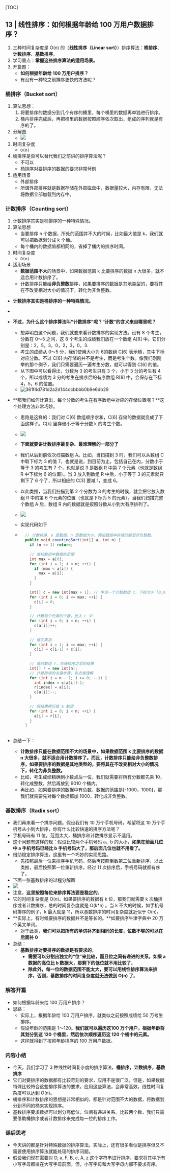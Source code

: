[TOC]


## 13 | 线性排序：如何根据年龄给 100 万用户数据排序？

1.  三种时间复杂度是 O(n) 的（**线性排序（Linear sort）**）排序算法：**桶排序**、**计数排序**、**基数排序**。
2.  学习重点：**掌握这些排序算法的适用场景。**
3.  开篇题：
    -   **如何根据年龄给 100 万用户排序？**
    -   有没有一种较之前排序更快的方法呢？

### 桶排序（Bucket sort）

1.  算法思想：
    1.  将要排序的数据分到几个有序的桶里，每个桶里的数据再单独进行排序。
    2.  桶内排序完成后，再把桶里的数据按照顺序依次取出，组成的序列就是有序的了。
2.  分解图
    -   ![](imgs/006tNc79ly1g52ry4emx7j30vq0jl76p-20210112190408476.jpg)
3.  时间复杂度
    -   `O(n)`
4.  桶排序是否可以替代我们之前讲的排序算法呢？
    -   不可以
    -   桶排序对要排序的数据的要求非常苛刻
5.  适用场景
    -   外部排序
    -   所谓外部排序就是数据存储在外部磁盘中，数据量较大，内存有限，无法将数据全部加载到内存中。

### 计数排序（Counting sort）

1.  计数排序其实是桶排序的一种特殊情况。
2.  算法思想
    -   当要排序 n 个数据，所处的范围并不大的时候，比如最大值是 k，我们就可以把数据划分成 k 个桶。
    -   每个桶内的数据值都相同的，省掉了桶内的排序时间。
3.  时间复杂度
    -   `O(n)`
4.  适用场景
    -   **数据范围不大**的场景中，如果数据范围 k 比要排序的数据 n 大很多，就不适合用计数排序了。
    -   计数排序只能给**非负整数**排序，如果要排序的数据是其地类型的，要将其在不改变相对大小的情况下，转化为非负整数。

+ **计数排序其实是桶排序的一种特殊情况。**

+ 

+ **不过，为什么这个排序算法叫“计数排序”呢？“计数”的含义来自哪里呢？**

    + 想弄明白这个问题，我们就要来看计数排序的实现方法。设有 8 个考生，分数在 0～5 之间，这 8 个考生的成绩我们放在一个数组 A[8] 中。它们分别是：2，5，3，0，2，3，0，3.
    + 考生的成绩从 0～5 分，我们使用大小为 6的数组 C[6] 表示桶，其中下标对应分数。不过 C[6] 内存储的并不是考生，而是考生个数。像我们刚刚举的那个例子，我们只需要遍历一遍考生分数，就可以得到 C[6] 的值。
    + 从下图中可以看得出，分数为 3 的考生只有 3 个，小于 3 分的考生有 4 个，所以成绩为 3 分的考生在排序后的有序数组 R[8] 中，会保存在下标 4，5，6 的位置。
    + ![361f4d781d2a2d144dcbbbb0b9e6db29](http://ww1.sinaimg.cn/large/006tNc79ly1g52tcyuckgj30vq0bgdgh.jpg)

+ **那我们如何计算出，每个分数的考生在有序数组中对应的存储位置呢？**这个处理方法非常巧妙。

    + 思路是这样的：我们对 C[6] 数组顺序求和，C[6] 存储的数据就变成了下面这样子。C[k] 里存储小于等于分数 k 的考生个数。

    + ![](http://ww1.sinaimg.cn/large/006tNc79ly1g52tgzs7ahj30vq06sgll.jpg)

    + **下面就要讲计数排序最复杂、最难理解的一部分了**

    + 我们从后到前依次扫描数组 A。比如，当扫描到 3 时，我们可以从数组 C 中取下标为 3 的值 7，也就是说，到目前为止，包括自己在内，分数小于等于 3 的考生有 7 个，也就是说 3 是数组 R 中第 7 个元素（也就是数组 R 中下标为 6 的位置）。当 3 放入到数组 R 中后，小于等于 3 的元素就只剩下了 6 个了，所以相应的 C[3] 要减 1，变成 6。

    + 以此类推，当我们扫描到第 2 个分数为 3 的考生的时候，就会把它放入数组 R 中的第 6 个元素的位置（也就是下标为 5 的元素）。当我们扫描完整个数组 A 后，数组 R 内的数据就是按照分数从小到大有序排列了。

    + ![](http://ww1.sinaimg.cn/large/006tNc79ly1g52tpucfxcj30u013zadl.jpg)

    + 实现代码如下

    + ```java
        // 计数排序，a 是数组，n 是数组大小。假设数组中存储的都是非负整数。
        public void countingSort(int[] a, int n) {
          if (n <= 1) return;
        
          // 查找数组中数据的范围
          int max = a[0];
          for (int i = 1; i < n; ++i) {
            if (max < a[i]) {
              max = a[i];
            }
          }
        
          int[] c = new int[max + 1]; // 申请一个计数数组 c，下标大小 [0,max]
          for (int i = 0; i <= max; ++i) {
            c[i] = 0;
          }
        
          // 计算每个元素的个数，放入 c 中
          for (int i = 0; i < n; ++i) {
            c[a[i]]++;
          }
        
          // 依次累加
          for (int i = 1; i <= max; ++i) {
            c[i] = c[i-1] + c[i];
          }
        
          // 临时数组 r，存储排序之后的结果
          int[] r = new int[n];
          // 计算排序的关键步骤，有点难理解
          for (int i = n - 1; i >= 0; --i) {
            int index = c[a[i]]-1;
            r[index] = a[i];
            c[a[i]]--;
          }
        
          // 将结果拷贝给 a 数组
          for (int i = 0; i < n; ++i) {
            a[i] = r[i];
          }
        }
        
        ```

+ 总结一下：

    + **计数排序只能在数据范围不大的场景中，如果数据范围 k 比要排序的数据 n 大很多，就不适合用计数排序了。而且，计数排序只能给非负整数排序，如果要排序的数据是其地类型的，要将其在不改变相对大小的情况下，转化为非负整数。**
    + 比如，考生成绩精确到小数点后一位，我们就需要将所有分数都先乘 10，转化成整数，然后再放到 9010 个桶内。
    + 再比如，如果要排序的数据中有负数，数据的范围是[-1000，1000]，那我们就需要先对每个数据都加 1000，转化成非负整数。

### 基数排序（Radix sort）

+ 我们再来看一个排序问题。假设我们有 10 万个手机号码，希望将这 10 万个手机号从小到大排序，你有什么比较快速的排序方法呢？
+ 手机号码有 11 位，范围太大，桶排序和计数排序显示不适用。
+ 这个问题有这样的规：假设比较两个手机号码 a，b 的大小，**如果在前面几位中 a 手机号码已经比 b 手机号码大了，那后面几位也就不用看了。**
+ 借助稳定排序算法，这里有一个巧妙的实现思路。
    + 先按照最后一位来排序手机号码，然后再按照倒数第二位重新排序，以此类推，最后按照第一位重新排序。经过 11 次排序后，手机号码就都有序了。
+ 下面一张基数排序的过程分解图
+ ![](http://ww2.sinaimg.cn/large/006tNc79ly1g52v7qqqgbj30vq0e774k.jpg)
+ 注意，**这里按照每位来排序算法要是稳定的**。
+ 它的时间复杂度是 O(n)。如果要排序的数据有 k 位，那我们就需要 k 次桶排序或者计数排序，总的时间复杂度就是 O(k*n) 。当 k 不大的时候，如手机号码排序的例子，k 最大就是 11，所以基数排序的时间复杂度就近似于 O(n)。
+ **实际上，有时候要排序的数据并不是等长的。**如要排序牛津字典中 20 万个英文单词。
    + 对于此类，**我们可以把所有的单词补齐到相同的长度，位数不够的可以在后面补 0**
+ 总结：
    + **基数排序对要排序的数据是有要求的**，
        + **需要可以分割出独立的“位”来比较，而且位之间有递进的关系，如果 a 数据的高位比 b 数据大，那剩下的低位就不用比较了**。
        + **除此外，每一位的数据范围不能太大，要可以用线性排序算法来排序，否则，基数排序的时间复杂度就无法做到 O(n) 了**。

### 解答开篇

+ 如何根据年龄来给 100 万用户排序？
+ 思路：
    + 实际上，根据年龄给 100 万用户排序，就类似之前按照成绩给 50 万考生排序。
    + 假设年龄的范围是 1～120。**我们就可以遍历这100 万个用户，根据年龄将其划分到这 120 个桶里，然后依次顺序遍历这 120 个桶中的元素。**
    + 这样就得到了按照年龄排序的 100 万用户数据。

### 内容小结

+ 今天，我们学习了 3 种线性时间复杂度的排序算法，**桶排序，计数排序，基数排序**
+ 它们对要排序的数据都有比较苛刻的要求，应用不是很广泛。但是，如果数据特殊比较符合这些排序算法的要求，应用这些算法，会非常高效，线性时间复杂度可以达到 O(n)。
+ 桶排序和计数排序的思想是非常相似的，都是针对范围不大的数据，将数据划分到不同的桶来实现排序。
+ 基数排序要求数据可以划分高低位，位间有递进关系。比较两个数，我们只需要借助桶排序或者计数排序来完成每一位的排序工作。


### 课后思考

+ 今天讲的都是针对特殊数据的排序算法。实际上，还有很多看似是排序但又不需要使用排序算法就能处理的排序问题。
+ 假设我们现在需要对 D, a, F, B, c, A, z 这个字符串进行排序，要求将其中所有小写字母都排在大写字母前面，但，小写字母和大写字母内部不要求有序。
